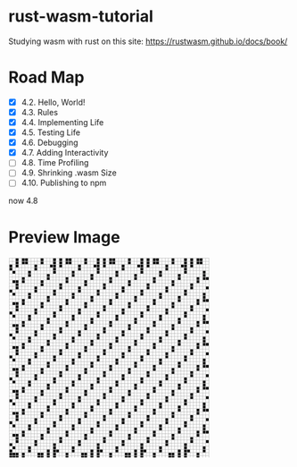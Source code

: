 # rust-wasm-tutorial


Studying wasm with rust on this site:
https://rustwasm.github.io/docs/book/



# Road Map
- [x] 4.2. Hello, World!
- [x] 4.3. Rules
- [x] 4.4. Implementing Life
- [x] 4.5. Testing Life
- [x] 4.6. Debugging
- [x] 4.7. Adding Interactivity
- [ ] 4.8. Time Profiling
- [ ] 4.9. Shrinking .wasm Size
- [ ] 4.10. Publishing to npm

now 4.8


# Preview Image
![preview of life](src/wgol.gif)
